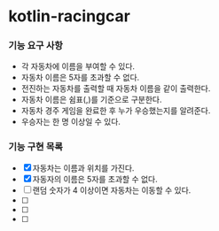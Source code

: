 # kotlin-racingcar

### 기능 요구 사항

- 각 자동차에 이름을 부여할 수 있다. 
- 자동차 이름은 5자를 초과할 수 없다.
- 전진하는 자동차를 출력할 때 자동차 이름을 같이 출력한다.
- 자동차 이름은 쉼표(,)를 기준으로 구분한다.
- 자동차 경주 게임을 완료한 후 누가 우승했는지를 알려준다. 
- 우승자는 한 명 이상일 수 있다.

### 기능 구현 목록
- [x] 자동차는 이름과 위치를 가진다.
- [x] 자동자의 이름은 5자를 초과할 수 없다.
- [ ] 랜덤 숫자가 4 이상이면 자동차는 이동할 수 있다. 
- [ ] 
- [ ] 
- [ ]